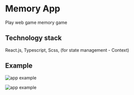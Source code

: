 # Memory App

Play web game memory game

## Technology stack

React.js, Typescript, Scss, (for state management - Context)

## Example

![app example](https://github.com/wishesmak/memory-game/tree/master/public/readme-images/1.png?raw=true)

![app example](https://github.com/wishesmak/memory-game/tree/master/public/readme-images/2.png?raw=true)
